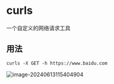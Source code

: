# curls
一个自定义的网络请求工具
## 用法
```
curls -X GET -h https://www.baidu.com
```
![image-20240613115404904](https://cdn.jsdelivr.net/gh/zoowayss/picbed@master/2024-06-13/image-20240613115404904.png)

